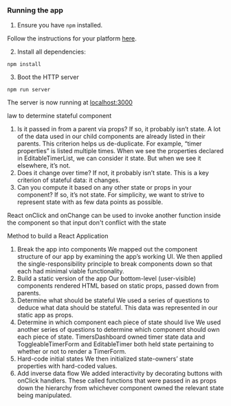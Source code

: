 ### Running the app

1. Ensure you have `npm` installed.

Follow the instructions for your platform [here](https://github.com/npm/npm).

2. Install all dependencies:

````
npm install
````

3. Boot the HTTP server

````
npm run server
````

The server is now running at [localhost:3000](localhost:3000)

law to determine stateful component
1. Is it passed in from a parent via props? If so, it probably isn’t state.
	A lot of the data used in our child components are already listed in their parents. This criterion helps us de-duplicate.
	For example, “timer properties” is listed multiple times. When we see the properties declared in EditableTimerList, we can consider it state. But when we see it elsewhere, it’s not.
2. Does it change over time? If not, it probably isn’t state.
	This is a key criterion of stateful data: it changes.
3. Can you compute it based on any other state or props in your component? If so, it’s not state.
	For simplicity, we want to strive to represent state with as few data points as possible.

React onClick and onChange can be used to invoke another function inside the component so that input don't conflict with the state


Method to build a React Application
1. Break the app into components
	We mapped out the component structure of our app by examining the app’s working UI. We then applied the single-responsibility principle to break components down so that each had minimal viable functionality.
2. Build a static version of the app
	Our bottom-level (user-visible) components rendered HTML based on static props, passed
	down from parents.
3. Determine what should be stateful
	We used a series of questions to deduce what data should be stateful. This data was represented
	in our static app as props.
4. Determine in which component each piece of state should live
	We used another series of questions to determine which component should own each piece of state. TimersDashboard owned timer state data and ToggleableTimerForm and EditableTimer both held state pertaining to whether or not to render a TimerForm.
5. Hard-code initial states
	We then initialized state-owners’ state properties with hard-coded values.
6. Add inverse data flow
	We added interactivity by decorating buttons with onClick handlers. These called functions that were passed in as props down the hierarchy from whichever component owned the relevant state being manipulated.


